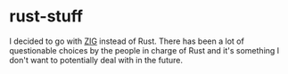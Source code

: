 # rust-stuff
I decided to go with [ZIG](https://ziglang.org) instead of Rust. There has been a lot of questionable choices by the people in charge of Rust and it's something I don't want to potentially deal with in the future.
